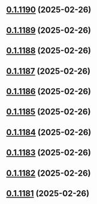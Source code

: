 ## [0.1.1190](https://github.com/binary-braids/terraform-oracle/compare/v0.1.1189...v0.1.1190) (2025-02-26)



## [0.1.1189](https://github.com/binary-braids/terraform-oracle/compare/v0.1.1188...v0.1.1189) (2025-02-26)



## [0.1.1188](https://github.com/binary-braids/terraform-oracle/compare/v0.1.1187...v0.1.1188) (2025-02-26)



## [0.1.1187](https://github.com/binary-braids/terraform-oracle/compare/v0.1.1186...v0.1.1187) (2025-02-26)



## [0.1.1186](https://github.com/binary-braids/terraform-oracle/compare/v0.1.1185...v0.1.1186) (2025-02-26)



## [0.1.1185](https://github.com/binary-braids/terraform-oracle/compare/v0.1.1184...v0.1.1185) (2025-02-26)



## [0.1.1184](https://github.com/binary-braids/terraform-oracle/compare/v0.1.1183...v0.1.1184) (2025-02-26)



## [0.1.1183](https://github.com/binary-braids/terraform-oracle/compare/v0.1.1182...v0.1.1183) (2025-02-26)



## [0.1.1182](https://github.com/binary-braids/terraform-oracle/compare/v0.1.1181...v0.1.1182) (2025-02-26)



## [0.1.1181](https://github.com/binary-braids/terraform-oracle/compare/v0.1.1180...v0.1.1181) (2025-02-26)



